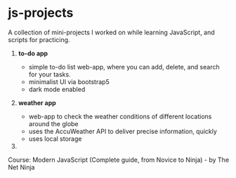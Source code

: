 # js-projects #

A collection of mini-projects I worked on while learning JavaScript, and scripts for practicing.


1. **to-do app**

    - simple to-do list web-app, where you can add, delete, and search for your tasks.
    - minimalist UI via bootstrap5
    - dark mode enabled
  
  
2. **weather app**

    - web-app to check the weather conditions of different locations around the globe
    - uses the AccuWeather API to deliver precise information, quickly
    - uses local storage
  
  
3. 







Course: Modern JavaScript (Complete guide, from Novice to Ninja) - by The Net Ninja
